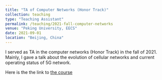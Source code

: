 ```yaml
---
title: "TA of Computer Networks (Honor Track)"
collection: teaching
type: "Teaching Assistant"
permalink: /teaching/2021-fall-computer-networks
venue: "Peking University, EECS"
date: 2021-09-01
location: "Beijing, China"
---
```


I served as TA in the computer networks (Honor Track) in the fall of 2021. Mainly, I gave a talk about the evolution of cellular networks and current operating status of 5G network.

Here is the the link to [the course](https://soar.group/CompNets/Fall16/slides/Mod0_Overview.pdf)
